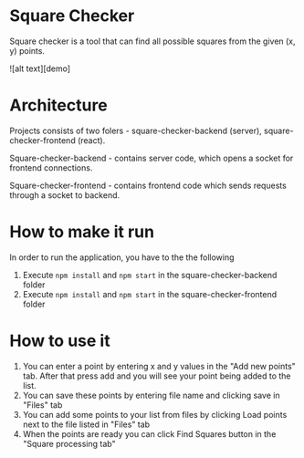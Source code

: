 # Square Checker

Square checker is a tool that can find all possible squares from the given (x, y) points.

![alt text][demo]

# Architecture

Projects consists of two folers - square-checker-backend (server), square-checker-frontend (react).

Square-checker-backend - contains server code, which opens a socket for frontend connections.

Square-checker-frontend - contains frontend code which sends requests through a socket to backend.

# How to make it run

In order to run the application, you have to the the following

1. Execute `npm install` and `npm start` in the square-checker-backend folder
2. Execute `npm install` and `npm start` in the square-checker-frontend folder

# How to use it

1. You can enter a point by entering x and y values in the "Add new points" tab. After that press add and you will see your point being added to the list.
2. You can save these points by entering file name and clicking save in "Files" tab
3. You can add some points to your list from files by clicking Load points next to the file listed in "Files" tab
4. When the points are ready you can click Find Squares button in the "Square processing tab"
